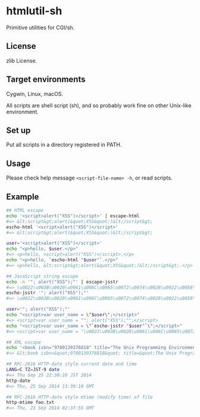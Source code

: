 htmlutil-sh
===========

Primitive utilities for CGI/sh.

License
-------

zlib License.

Target environments
-------------------

Cygwin, Linux, macOS.

All scripts are shell script (sh),
and so probably work fine on other Unix-like environment.

Set up
------

Put all scripts in a directory registered in PATH.

Usage
-----

Please check help message `<script-file-name> -h`, or read scripts.

Example
-------

```sh
## HTML escape
echo '<script>alert("XSS")</script>' | escape-html
#=> &lt;script&gt;alert(&quot;XSS&quot;)&lt;/script&gt;
escho-html '<script>alert("XSS")</script>'
#=> &lt;script&gt;alert(&quot;XSS&quot;)&lt;/script&gt;

user='<script>alert("XSS")</script>'
echo "<p>hello, $user.</p>"
#=> <p>hello, <script>alert("XSS")</script>.</p>
echo "<p>hello, `escho-html "$user"`.</p>"
#=> <p>hello, &lt;script&gt;alert(&quot;XSS&quot;)&lt;/script&gt;.</p>

## JavaScript string escape
echo -n '"; alert("XSS");"' | escape-jsstr
#=> \u0022\u003B\u0020\u0061\u006C\u0065\u0072\u0074\u0028\u0022\u0058\u0053\u0053\u0022\u0029\u003B\u0022$
escho-jsstr '"; alert("XSS");"'
#=> \u0022\u003B\u0020\u0061\u006C\u0065\u0072\u0074\u0028\u0022\u0058\u0053\u0053\u0022\u0029\u003B\u0022$

user='"; alert("XSS");"'
echo "<script>var user_name = \"$user\";</script>"
#=> <script>var user_name = ""; alert("XSS");"";</script>
echo "<script>var user_name = \"`escho-jsstr "$user"`\";</script>"
#=> <script>var user_name = "\u0022\u003B\u0020\u0061\u006C\u0065\u0072\u0074\u0028\u0022\u0058\u0053\u0053\u0022\u0029\u003B\u0022";</script>

## XML escape
echo '<book isbn="9780139376818" title="The Unix Programming Environment" />' | escape-xml
#=> &lt;book isbn=&quot;9780139376818&quot; title=&quot;The Unix Programming Environment&quot; /&gt;

## RFC-2616 HTTP-date style current date and time
LANG=C TZ=JST-9 date
#=> Thu Sep 25 22:30:10 JST 2014
http-date
#=> Thu, 25 Sep 2014 13:30:10 GMT

## RFC-2616 HTTP-date style mtime (modify time) of file
http-mtime foo.txt
#=> Thu, 23 Sep 2014 02:37:55 GMT
```

